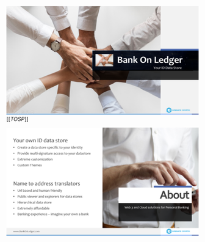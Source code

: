 ![image.png](/.attachments/image-7db423c1-560d-4dc6-baff-cf52eddf2814.png)
[[_TOSP_]]


![image.png](/.attachments/image-84dc4ff6-91b7-4580-a36e-4d64d3cc5853.png)